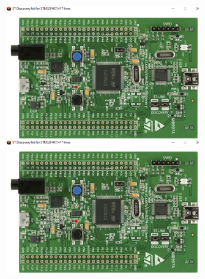 ![alt text](https://github.com/Ajithmathiyalagan/M3_Wipercontrolsystem/blob/main/6_Output/on%20state.png)
![alt text](https://github.com/Ajithmathiyalagan/M3_Wipercontrolsystem/blob/main/6_Output/on%20state.png)
